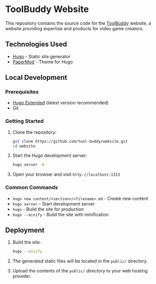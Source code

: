 # ToolBuddy Website

This repository contains the source code for the [ToolBuddy](https://toolbuddy.net/) website, a website providing expertise and products for video game creators.

## Technologies Used

- [Hugo](https://gohugo.io/) - Static site generator
- [PaperMod](https://github.com/adityatelange/hugo-PaperMod) - Theme for Hugo

## Local Development

### Prerequisites

- [Hugo Extended](https://gohugo.io/installation/) (latest version recommended)
- Git

### Getting Started

1. Clone the repository:
   ```bash
   git clone https://github.com/tool-buddy/website.git
   cd website
   ```

2. Start the Hugo development server:
   ```bash
   hugo server -D
   ```

3. Open your browser and visit `http://localhost:1313`

### Common Commands

- `hugo new content/<section>/<filename>.md` - Create new content
- `hugo server` - Start development server
- `hugo` - Build the site for production
- `hugo --minify` - Build the site with minification

## Deployment

1. Build the site:
   ```bash
   hugo --minify
   ```

2. The generated static files will be located in the `public/` directory.

3. Upload the contents of the `public/` directory to your web hosting provider.